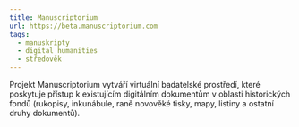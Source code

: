 ```yaml
---
title: Manuscriptorium
url: https://beta.manuscriptorium.com
tags:
  - manuskripty
  - digital humanities
  - středověk
---
```

Projekt Manuscriptorium vytváří virtuální badatelské prostředí, které poskytuje přístup k existujícím digitálním dokumentům v oblasti historických fondů (rukopisy, inkunábule, raně novověké tisky, mapy, listiny a ostatní druhy dokumentů).